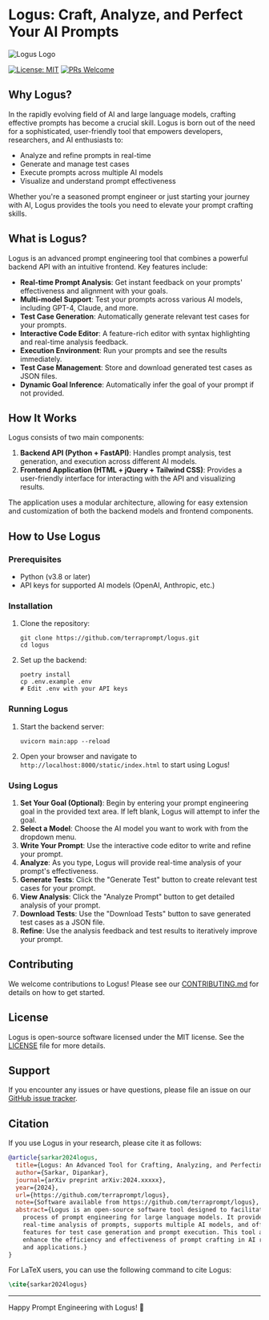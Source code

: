# Logus: Craft, Analyze, and Perfect Your AI Prompts

![Logus Logo](https://via.placeholder.com/150?text=Logus)

[![License: MIT](https://img.shields.io/badge/License-MIT-yellow.svg)](https://opensource.org/licenses/MIT)
[![PRs Welcome](https://img.shields.io/badge/PRs-welcome-brightgreen.svg?style=flat-square)](http://makeapullrequest.com)

## Why Logus?
In the rapidly evolving field of AI and large language models, crafting effective prompts has become a crucial skill. Logus is born out of the need for a sophisticated, user-friendly tool that empowers developers, researchers, and AI enthusiasts to:

- Analyze and refine prompts in real-time
- Generate and manage test cases
- Execute prompts across multiple AI models
- Visualize and understand prompt effectiveness

Whether you're a seasoned prompt engineer or just starting your journey with AI, Logus provides the tools you need to elevate your prompt crafting skills.

## What is Logus?

Logus is an advanced prompt engineering tool that combines a powerful backend API with an intuitive frontend. Key features include:

- **Real-time Prompt Analysis**: Get instant feedback on your prompts' effectiveness and alignment with your goals.
- **Multi-model Support**: Test your prompts across various AI models, including GPT-4, Claude, and more.
- **Test Case Generation**: Automatically generate relevant test cases for your prompts.
- **Interactive Code Editor**: A feature-rich editor with syntax highlighting and real-time analysis feedback.
- **Execution Environment**: Run your prompts and see the results immediately.
- **Test Case Management**: Store and download generated test cases as JSON files.
- **Dynamic Goal Inference**: Automatically infer the goal of your prompt if not provided.

## How It Works

Logus consists of two main components:

1. **Backend API (Python + FastAPI)**: Handles prompt analysis, test generation, and execution across different AI models.
2. **Frontend Application (HTML + jQuery + Tailwind CSS)**: Provides a user-friendly interface for interacting with the API and visualizing results.

The application uses a modular architecture, allowing for easy extension and customization of both the backend models and frontend components.

## How to Use Logus

### Prerequisites

- Python (v3.8 or later)
- API keys for supported AI models (OpenAI, Anthropic, etc.)

### Installation

1. Clone the repository:
   ```
   git clone https://github.com/terraprompt/logus.git
   cd logus
   ```

2. Set up the backend:
   ```
   poetry install
   cp .env.example .env
   # Edit .env with your API keys
   ```

### Running Logus

1. Start the backend server:
   ```
   uvicorn main:app --reload
   ```

2. Open your browser and navigate to `http://localhost:8000/static/index.html` to start using Logus!

### Using Logus

1. **Set Your Goal (Optional)**: Begin by entering your prompt engineering goal in the provided text area. If left blank, Logus will attempt to infer the goal.
2. **Select a Model**: Choose the AI model you want to work with from the dropdown menu.
3. **Write Your Prompt**: Use the interactive code editor to write and refine your prompt.
4. **Analyze**: As you type, Logus will provide real-time analysis of your prompt's effectiveness.
5. **Generate Tests**: Click the "Generate Test" button to create relevant test cases for your prompt.
6. **View Analysis**: Click the "Analyze Prompt" button to get detailed analysis of your prompt.
7. **Download Tests**: Use the "Download Tests" button to save generated test cases as a JSON file.
8. **Refine**: Use the analysis feedback and test results to iteratively improve your prompt.

## Contributing

We welcome contributions to Logus! Please see our [CONTRIBUTING.md](CONTRIBUTING.md) for details on how to get started.

## License

Logus is open-source software licensed under the MIT license. See the [LICENSE](LICENSE) file for more details.

## Support

If you encounter any issues or have questions, please file an issue on our [GitHub issue tracker](https://github.com/terraprompt/logus/issues).

## Citation

If you use Logus in your research, please cite it as follows:

```bibtex
@article{sarkar2024logus,
  title={Logus: An Advanced Tool for Crafting, Analyzing, and Perfecting AI Prompts},
  author={Sarkar, Dipankar},
  journal={arXiv preprint arXiv:2024.xxxxx},
  year={2024},
  url={https://github.com/terraprompt/logus},
  note={Software available from https://github.com/terraprompt/logus},
  abstract={Logus is an open-source software tool designed to facilitate the 
    process of prompt engineering for large language models. It provides 
    real-time analysis of prompts, supports multiple AI models, and offers 
    features for test case generation and prompt execution. This tool aims to 
    enhance the efficiency and effectiveness of prompt crafting in AI research 
    and applications.}
}
```

For LaTeX users, you can use the following command to cite Logus:

```latex
\cite{sarkar2024logus}
```

---

Happy Prompt Engineering with Logus! 🚀